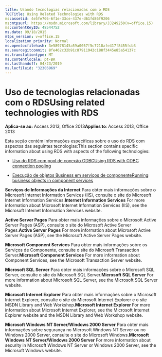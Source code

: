 ```yaml
---
title: Usando tecnologias relacionadas com o RDS
TOCTitle: Using Related Technologies with RDS
ms:assetid: 4e5fe705-6f1e-33ce-437e-d61fd86f9206
ms:mtpsurl: https://msdn.microsoft.com/library/JJ249250(v=office.15)
ms:contentKeyID: 48544752
ms.date: 09/18/2015
mtps_version: v=office.15
localization_priority: Normal
ms.openlocfilehash: 3e58978145a59a0057f5c7218afe417f8455fcb3
ms.sourcegitcommit: 8fe462c32b91c87911942c188f3445e85a54137c
ms.translationtype: MT
ms.contentlocale: pt-BR
ms.lasthandoff: 04/23/2019
ms.locfileid: "32305969"
---
```

# <a name="using-related-technologies-with-rds"></a><span data-ttu-id="9d12b-102">Uso de tecnologias relacionadas com o RDS</span><span class="sxs-lookup"><span data-stu-id="9d12b-102">Using related technologies with RDS</span></span>

<span data-ttu-id="9d12b-103">**Aplica-se ao:** Access 2013, Office 2013</span><span class="sxs-lookup"><span data-stu-id="9d12b-103">**Applies to**: Access 2013, Office 2013</span></span>

<span data-ttu-id="9d12b-104">Esta seção contém informações específicas sobre o uso do RDS com aspectos das seguintes tecnologias:</span><span class="sxs-lookup"><span data-stu-id="9d12b-104">This section contains specific information about using RDS with aspects of the following technologies:</span></span>

- [<span data-ttu-id="9d12b-105">Uso do RDS com pool de conexão ODBC</span><span class="sxs-lookup"><span data-stu-id="9d12b-105">Using RDS with ODBC connection pooling</span></span>](using-rds-with-odbc-connection-pooling.md)

- [<span data-ttu-id="9d12b-106">Execução de objetos Business em serviços de componente</span><span class="sxs-lookup"><span data-stu-id="9d12b-106">Running business objects in component services</span></span>](running-business-objects-in-component-services.md)

<span data-ttu-id="9d12b-107">**Serviços de Informações da Internet** Para obter mais informações sobre o Microsoft Internet Information Services (IIS), consulte o site do Microsoft Internet Information Services.</span><span class="sxs-lookup"><span data-stu-id="9d12b-107">**Internet Information Services** For more information about Microsoft Internet Information Services (IIS), see the Microsoft Internet Information Services website.</span></span>

<span data-ttu-id="9d12b-108">**Active Server Pages** Para obter mais informações sobre o Microsoft Active Server Pages (ASP), consulte o site do Microsoft Active Server Pages.</span><span class="sxs-lookup"><span data-stu-id="9d12b-108">**Active Server Pages** For more information about Microsoft Active Server Pages (ASP), see the Microsoft Active Server Pages website.</span></span>

<span data-ttu-id="9d12b-109">**Microsoft Component Services** Para obter mais informações sobre os Serviços de Componente, consulte o site do Microsoft Transaction Server.</span><span class="sxs-lookup"><span data-stu-id="9d12b-109">**Microsoft Component Services** For more information about Component Services, see the Microsoft Transaction Server website.</span></span>

<span data-ttu-id="9d12b-110">**Microsoft SQL Server** Para obter mais informações sobre o Microsoft SQL Server, consulte o site do Microsoft SQL Server.</span><span class="sxs-lookup"><span data-stu-id="9d12b-110">**Microsoft SQL Server** For more information about Microsoft SQL Server, see the Microsoft SQL Server website.</span></span>

<span data-ttu-id="9d12b-111">**Microsoft Internet Explorer** Para obter mais informações sobre o Microsoft Internet Explorer, consulte o site do Microsoft Internet Explorer e o site MSDN Library and Web Workshop.</span><span class="sxs-lookup"><span data-stu-id="9d12b-111">**Microsoft Internet Explorer** For more information about Microsoft Internet Explorer, see the Microsoft Internet Explorer website and the MSDN Library and Web Workshop website.</span></span>

<span data-ttu-id="9d12b-112">**Microsoft Windows NT Server/Windows 2000 Server** Para obter mais informações sobre segurança no Microsoft Windows NT Server ou no Windows 2000 Server, consulte o site do Microsoft Windows.</span><span class="sxs-lookup"><span data-stu-id="9d12b-112">**Microsoft Windows NT Server/Windows 2000 Server** For more information about security in Microsoft Windows NT Server or Windows 2000 Server, see the Microsoft Windows website.</span></span>

